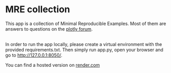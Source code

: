 # MRE collection

This app is a collection of Minimal Reproducible Examples.
Most of them are answers to questions on the [plotly forum](https://community.plotly.com/).  
<br>

In order to run the app locally, please create a virtual environment with the provided requirements.txt. Then simply run app.py, open your browser and go to http://127.0.0.1:8050/.
<br>

You can find a hosted version on [render.com](https://plotlydash-example-collection.onrender.com/) 